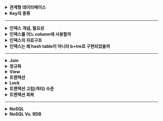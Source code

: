 
<details>
    <summary><b>관계형 데이터베이스</b></summary> 

### 데이터베이스란?
데이터베이스란 여러 사람이 공유하여 사용할 수 있도록 통합 관리하는 데이터의 집합을 의미합니다.

### 데이터베이스의 특징
1. 실시간 접근성: query를 통한 질의에 대하여 실시간으로 응답이 가능해야 합니다.
2. 지속적인 변화: 데이터베이스는 지속적으로 갱신, 수정, 삭제가 되면서 항상 상태가 변합니다.
3. 동시 공용: 데이터베이스는 다수의 사용자가 동시에 접근하고, 공유되는 데이터를 사용할 수 있어야 합니다.
4. 내용에 따른 참조: 데이터베이스의 데이터는 메모리 주소에 의해서가 아니라, 요구하는 데이터의 내에 따라 찾을 수 있어야 합니다.

### DBMS란?
DBMS는 데이터베이스 관리 시스템입니다. 
데이를 구조화하고 검색, 조작하는 다양한 기능들이 있고, 데이터를 처리하는 동안에 데이터의 일관성, 무결성 등을 보장해줍니다.
또한 인가된 사용자들만 데이터베이스에 접근할 수 있도록 보안성을 제공해줍니다.

### DBMS의 특장점
1. 데이터의 독립성
   - 물리적 독립성 : 데이터베이스 사이즈를 늘리거나 성능 향상을 위해 데이터 파일을 늘리거나 새롭게 추가하더라도 관련된 응용 프로그램을 수정할 필요가 없습니다.
   - 데이터베이스는 논리적인 구조로 다양한 응용 프로그램의 논리적 요구를 만족시켜줄 수 있습니다.
2. 데이터의 무결성 : 여러 경로를 통해 잘못된 데이터가 발생하는 경우를 방지합니다. 다양한 제약조건 및 기능을 통해 데이터의 무결성을 유지해줍니다.
   - 무결성을 보장하는 이유: 잘못된 데이터가 들어오는 것을 막기 위함. 
3. 데이터의 보안성 : 인가된 사용자들만 데이터베이스 및 자원에 접근할 수 있도록 계정 관리 및 접근 권한을 설정함으로써 모든 데이터에 보안을 구현할 수 있습니다.
4. 데이터의 일관성 : 연관된 정보를 논리적인 구조로 관리함으로써 어떤 하나의 데이터만 변경될 경우 발생할 수 있는 데이터 불일치를 배제할 수 있습니다.
5. 데이터 중복 최소화 : 데이터베이스는 데이터를 통합해서 관리함으로써 데이터 중복성 문제를 해결할 수 있습니다.

### DBMS의 단점
DBMS는 데이터를 중앙 집중적으로 관리하기 떄문에, 트래픽이 몰리는 경우 과부하가 발생할 수 있습니다.
데이터를 관리하는 방식이 복잡하기 때문에 때문에 이에 대한 장애 대응과 성능 향상을 위한 많은 노력과 고민이 필요합니다.

### DBMS의 등장 배경
데이터베이스가 생기기 이전에는 파일 시스템을 이용해서 데이터를 관리하였습니다.
파일시스템은 데이터의 종속성과 중복성의 문제점을 해결하고자 데이터베이스가 등장하였습니다.

파일시스템의 단점
- 응용프로그램과 파일시스템은 상호 의존적인 관계를 맺고 있기 때문에, 데이터의 구조나 접근 방법이 달라지만 응용 시스템도 변경되어야 하는 문제가 있습니다.
- 응용프로그램별로 독립적인 파일시스템을 갖고 있기 때문에, 데이터의 중복 저장이 불가피하며 이로 인해 데이터 불일치 현상이 발생할 수 있습니다.

### RDBMS란?
RDBMS는 관계형 모델을 기반으로 하는 DBMS 유형입니다. 관계형 모델이란 데이터를 관계라는 개념을 사용해서 표현하는 모델입니다.
RDBMS는 DB의 구조와 제약조건에 관한 명세를 스키마로 정의하고, 모든 데이터들은 2차원의 테이블 형태로 저장됩니다. 그리고 이 릴레이션들 간의 관계로 데이터를 구조화합니다. 

### RDBMS의 장단점
장점
- RDBMS는 스키마에 데이터를 맞추어 저장하기 때문에 일관된 데이터 구조를 보장할 수 있습니다.
- 정규화를 통해 중복되는 데이터를 최소화할 수 있습니다.
- 데이터가 처리되는 과정을 트랜잭션으로 관리하기 때문에 데이터 처리의 완전성이 보장됩니다. 
단점
- 테이블 간 관계를 맺고 있기 때문에, 시스템이 커지고 관계가 복잡해질 수록 복잡한 쿼리들이 만들어질 수 있습니다.
- 성능 향상을 위한 수직적 확장은 쉽지만, 수평적 확장은 어렵습니다.

## SQL
SQL이란 관계형 데이터베이스에서 데이터 조작 및 검색, 혹은 권한 제어와 같은 명령들을 실행하기 위한 데이터베이스 언어입니다.
- DDL: 데이터베이스 구조를 설계하는 명령어입니다.
- DML: 데이터를 입력, 수정, 삭제, 조회하는 명령어입니다. 즉, 데이터를 조작하는 명령어입니다.
- DCL: 어떤 사용자가 데이터에 접근할 수 있는 권한을 설정하는 명령어입니다.

### 스키마란?
스키마는 개체의 특성을 나타내는 속성, 속성들의 집합으로 이루어진 릴레이션, 릴레이션 사이의 관계, 제약조건 등을 명세한 메타데이터입니다.
RDB에 저장되는 데이터는 이 스키마에 맞춰서 저장되어야 하고, 이 덕분에 데이터의 정합성을 유지할 수 있습니다.

</details> 

<details>
    <summary><b>Key의 종류</b></summary> 

### RDBMS에서 키가 필요한 이유
튜플을 유일하게 구별하기 위해 모든 요소를 다 비교하는 것보다, 일부 속성만 비교하는 것이 훨씬 효율적입니다.
릴레이션에 포함된 튜플들을 유일하게 식별하기 위해 key가 쓰입니다.

- 슈퍼키: 유일성을 만족하는 속성들의 조합입니다.
- 후보키: 튜플(row)을 식별할 수 있는 속성들의 부분집합입니다. 모든 튜플에 대해서 유일성과 최소성을 가져야 합니다.
- 기본키: 후보키들 중에서 선택한 튜플을 유일하게 구별하는데 사용할 main key. Not NULL이어야 하고, 중복된 값을 가질 수 없습니다.
  - 기본키가 없이 테이블이 생성되긴 합니다. 그이유는? https://dev.mysql.com/doc/refman/8.0/en/create-table-gipks.html
  - 자연키: 비즈니스 요구사항에 필요한 속성들을 그대로 기본키로 설정하는 것입니다. 비즈니스 모델 중 중복이 없고, 항상 값이 세팅되어있어야 하고, 이러한 성질은 영구적으로 지속되어야 합니다.
  - 인조키: 데이터베이스에서 임의로 생성한 속성을 기본키로 설정하는 것입니다. 자연키의 조건을 만족하는 비즈니스 모델은 거의 없으므로 인조키를 사용하는 것이 권장됩니다.
- 대체키: 기본키로 지정하고 남은 후보키들을 의미합니다.
- 외래키: 어떤 릴레이션의 속성이 다른 릴레이션의 기본 키가 되는 키입니다. 외래키는 릴레이션 간의 관계를 표현하기 위해 사용합니다.
  - 참조되는 부모 테이블이 먼저 생성되어야 하고, 그 후에 자식 테이블이 생성되어야 합니다.
  - 외래키 제약 조건 떄문에 참조되는 부모 테이블의 데이터가 먼저 삭제될 수 없습니다.
  - 참조 무결성 제약조건: 외래키 값은 NULL이거나 참조하는 릴레이션의 기본키 값과 동일해야 합니다. 즉, 각 릴레이션은 참조할 수 없는 외래키 값을 가질 수 없습니다.
</details> 

---

<details>
    <summary><b>인덱스 개념, 필요성</b></summary> 

### 인덱스란?
인덱스란 데이터베이스 테이블에 대한 검색 속도를 향상시키기 위한 자료구조입니다. 
인덱스를 사용하면 데이터들이 정렬되어있기 때문에, 이로 얻는 이점들이 있습니다.
ORDER BY 절은 실행 시 정렬로 인해 부하가 많이 걸리는 작업입니다. 하지만 인덱스가 걸려있다면 이미 정렬되어있으므로, 정렬 시간만큼의 성능 이점이 생깁니다.
또한 MIN, MAX 의 효율적인 처리가 가능하다는 장점도 있습니다.
하지만 인덱스를 별다른 고민 없이 적용할 경우 단점들이 부각될 수 있으므로, COST와 속도 향상의 이점을 비교해서 인덱스를 만들지 말지를 정해야 합니다.

### 인덱스의 관리
인덱스는 항상 정렬된 상태를 최신화해야 합니다. 그렇기 때문에 인덱스가 적용된 칼럼에 INSERT, UPDATE, DELETE가 인덱스 최신화를 위한 추가 작업이 필요합니다.

- INSERT : 새로운 데이터에 대한 인덱스를 추가함
- DELETE : 삭제하는 데이터의 인덱스를 **사용하지 않는다**는 작업을 진행함
- **UPDATE** : 기존의 인덱스를 **사용하지 않음** 처리하고, 갱신된 데이터에 대해 인덱스를 추가함

### 인덱스의 단점
인덱스를 관리하기 위해서는 ~~데이터베이스의 10%에 해당하는~~ 저장공간이 추가로 필요합니다. 
인덱스는 정렬을 통해서 다양한 질의 속도에 이점을 얻어야 하므로 인덱스의 크기가 작으면 효율적이지 않습니다.
또한 인덱스를 관리하기 위해선 인덱스의 공간과 별개로 여유 공간을 필요로 합니다. 이러한 이유들로 인덱스는 추가 공간이 필요합니다.
INSERT, DELETE, UPDATE가 자주 일어나는 테이블에 인덱스를 걸 경우 사용되지 않는 인덱스가 쌓이고, 추가 작업 등으로 인해 전체적인 데이터베이스 성능이 떨어지게 됩니다.

### 클러스터드 인덱스
물리적으로 행을 제배열하기 때문에, 테이블 자체가 인덱스가 됩니다.
클러스터드 인덱스는 PK를 기준으로 정렬됩니다.
InnoDB의 경우 PK나 Unique 필드가 설정되면 해당 필드를 이용하여 클러스터드 인덱스를 자동으로 구조화합니다.
인덱스(테이블)이 항상 정렬되이있는 상태를 유지해야하기 때문에, 데이터의 입력, 수정 삭제 시 비용이 많이 발생합니다.
이로 인해 검색은 매우 빠르지만, 입력, 수정, 삭제는 느립니다.

### 넌클러스터드 인덱스
레코드의 원본은 정렬되지 않고, 인덱스 페이지가 정렬되는 구조를 갖습니다. 
인덱스 자체의 리프 페이지는 데이터가 아니라 데이터가 위치하는 포인터이기 때문에, 클러스터형보다 검색 속도는 느리지만, 입력, 수정, 삭제는 더 빠릅니다.

- 클러스터드 인덱스와 넌클러스터드 인덱스는 동시에 한 테이블에 지정될 수 있습니다. 우리가 직접 인덱스를 설정하면 다 넌클러스터드 인덱스로 지정됩니다.
</details> 

<details>
    <summary><b>인덱스를 어느 column에 사용할까</b></summary> 

### 인덱스를 사용하는 것을 고려해볼 만한 특징
1. 조건절에 자주 등장하는 컬럼
2. 향상 =으로 비교되는 컬럼
3. ORDER BY 절에 자주 사용되는 컬럼
4. JOIN 조건으로 자주 사용되는 컬럼

### 인덱스를 거는 기준
1.이 1순위, 2.이 2순위 고려대상입니다.
1. 카디널리티: 테이블 내에 값이 얼마나 고르게 분포하는지를 나타내는 지표입니다. 카디널리티가 높을 수록 우선순위가 높습니다.
2. 선택률: 특정 필드값을 선택했을 때 전체 레코드의 몇퍼센트 만큼 선택되는지 그 비율을 따지는 것입니다. 
   - 이 비율은 하드웨어의 성능이 올라감에 따라 점점 낮아져 현재는 5~10이하정도를 기준으로 잡습니다.
   - 풀스캔은 데이터 조각을 한번에 가져올 수 있는 반면에, 인덱스는 매번 인덱스와 연결된 레코드를 찾기 떄문에, 이때마다 디스크 I/O가 발생합니다.

- 중복이 많은 칼럼을 인덱스로 걸면 안좋은 이유: 선택률이 높기 때문입니다. 선택률이 높으면 인덱스로 조회 시 많은 수의 레코드가 반환됩니다.  
많은 수의 레코드가 반환되면 인덱스로 조회하는 것보다 풀 스캔으로 조회하는 것이 오히려 성능이 더 좋을 수 있기 때문에, 중복이 많은 컬럼은 인덱스 우선순위에서 밀립니다.

PK로 따져보는 인덱싱 기준
1. 카디널리티: PK는 unique 제약조건이 걸려있으므로 테이블 내 유일한 값을 가집니다. 따라서 카디널리티는 가장 높아 인덱싱으로 적합합니다.
2. 선택률: 100개의 레코드에서 pk=1로 특정 필드값을 선택했을 때 선택률은 1/100 * 100(%) = 1%입니다.
- 1과 2 모두 최상의 조건을 만족하기 때문에 PK는 인덱스로 관리하기 효율적입니다.

### 인덱스로 성능 향상을 보기 어려운 경우
인덱스를 거는 기준으로만 인덱스를 설정한다면 편리할 것입니다. 하지만 실제 쿼리에는 다양한 상황들이 있고, 그에 따라 인덱스를 거는 것이 성능 악화로 이어지거나, 인덱스 자체를 걸 수 없는 경우가 있습니다.
적절하게 인덱스를 설정하려면 SQL의 검색 조건을 충분히 압축시킬 수 있는 경우를 따져봐야 합니다. 
1. 압축 조건이 없는 경우: Full scan이 이에 해당합니다.
2. 레코드를 제대로 압축하지 못하는 경우: flag 특정을 갖는 필드가 이에 해당합니다. 필드의 값으로 갖는 가지수가 적기 때문에 카디널리티가 낮습니다.
3. 입력 매개변수에 따라 선택률이 달라지는 경우: 날짜 범위 조회(범위에 따라 선택률이 달라집니다), 외래키 조회(1:N 관계에 N의 크기가 크다면 선택률이 높아집니다)가 이에 해당합니다.
4. 인덱스를 걸 수 없는 경우
   1. 중간일치, 후방일치 LIKE 문: 전방일치(ex)'인덱스%') 의 경우에만 인덱싱이 가능합니다. 
   2. IS NULL을 사용하는 경우: 일반적으로 인덱스에 NULL을 저장하지 않으므로 인덱스가 걸리지 않습니다.
   3. 색인 필드로 연산하는 경우: index가 붙은 필드에 연산(곱셈 등)을 하는경우를 의미합니다.
   4. 색인 필드를 함수에 이용하는 경우
   5. 부정형을 사용하는 경우

### 인덱스로 성능 향상을 보기 어려울 때 대처법
1. 어플리케이션 차원에서 인덱스를 활용할 수 있도록 제한을 겁니다. 예를 들어 날짜 범위로 검색 시 최대 1개월 이내로 검색할 수 있도록 제한하는 것입니다.
2. 어플리케이션 차원에서 해결하지 못할 경우, 데이터 마트 혹은 인덱스 온리 스캔 등의 방식을 활용할 수 있습니다.
</details> 

<details>
    <summary><b>인덱스의 자료구조</b></summary> 

인덱스의 자료구조로는 대표적으로 해시 테이블과 B+Tree가 있습니다.

### 해시 테이블
해시 테이블 자료구조로, 컬럼의 값을 이용하여 해시값을 얻고, 이를 통해 레코드의 위치를 저장하는 방식입니다.  
= 비교를 통한 검색은 빠르지만, 부등호 연산을 통한 검색은 인덱스의 이점을 전혀 얻을 수 없기 때문에 적합하지 않습니다.

### B Tree
B Tree는 2개 이상의 자식을 가질 수 있도록 고안된 트리 자료구조입니다. 그리고 좌우 자식간의 균형을 맞춘다고 해서 Balanced Tree 일종이라고도 합니다.
2개 이상의 자식을 갖고, 좌우 간의 균형을 맞추는 이유는 디스크 I/O를 줄이기 위함입니다.  
2개 이상의 자식을 갖음으로써 이진트리에 비해 트리의 높이가 낮아지기 때문에 디스크 I/O를 줄일 수 있게 됩니다.
균형이 맞추어져있지 않게 되면 최악의 경우 특정 데이터를 찾기 위해 순차 탐색이 수행되고, 이는 디스크 작업에서는 치명적입니다. 
따라서 항상 균형을 유지하는 식으로 디스크 I/O를 줄였습니다.

- B Tree의 요소 삽입 시 균형을 맞추는 방법
  - 요소가 들어갈 위치를 검색합니다.
  - 만약 해당 위치의 최대 노드 개수를 초과한다면 균형을 맞추면서 트리를 변형하는 작업을 시작합니다.
    - 정렬되어있는 상태를 이용해, 노드의 중앙값을 기준으로 분할합니다.
    - 중앙값은 부모 노드로 합쳐지거나, 새로운 노드로 생성됩니다.
    - 중앙값을 기준으로 작은 노드들은 왼쪽 자식 노드, 큰 노드들은 오른쪽 자식 노드들이 됩니다.
  - B-Tree의 구조를 만족하도록 루트까지 타고 올라가면서 위 변형 작업을 반복합니다.

### B+Tree 인덱스
B+Tree 인덱스는 데이터의 삽입/삭제 시 인덱스 키를 기준으로 항상 정렬된 상태를 유지하는 인덱스 입니다. 그리고 B-Tree를 개선시킨 B+Tree라는 트리 구조로 인덱스를 저장합니다.  
- B+Tree 인덱스의 특징
  - 리프노드만 인덱스와 함께 데이터를 가지고 있으며, 나머지 노드들은 데이터를 찾기 위한 인덱스들로 구성되어있습니다.
  - 리프노드들은 LinkedList로 연결되어있습니다.
  - 데이터 노드의 크기는 인덱스 노드의 크기와 같지 않아도 됩니다.
- B+Tree의 장점
  - 어떤 데이터를 찾기 위해 특정 리프 노드로 가는 경로 한번만 탐색하면 되므로, n(logn)의 시간복잡도를 갖는 효율적인 방식입니다.
  - 리프 노드가 LinkedList로 연결디어있기 때문에, 부등호 연산을 통한 순차 탐색이 효율적입니다.
  - 리프 노드에만 데이터를 저장하기 때문에, 전체적인 메모리 효율이 B-Tree에 비해 효율적입니다. 
- 항상 B+Tree의 성능이 좋을까요?
  - B+Tree는 특정 데이터를 찾기 위해 리프노드까지 탐색해야 하지만, B-Tree는 인덱스와 데이터를 함께 저장하기 때문에, 리프 노드로 내려가는 도중에 찾을 수 있습니다.

</details> 

<details>
    <summary><b>인덱스는 왜 hash table이 아니라 b+tre로 구현되었을까</b></summary> 
</details> 

---

<details>
    <summary><b>Join</b></summary> 

### Join이란?
Join이란 한 데이터베이스 내의 여러 테이블의 레코드를 조합하여 하나의 열로 표현한 것이다.  
Join은 기준 테이블과 대상 테이블의 값이 있는지 없는지 여부로 Join의 종류가 나뉘게 됩니다.

### Join의 종류가 여러개인 이유
서로 다른 두개의 테이블을 조인할 때, 보통 연결고리인 키 칼럼을 사용해 키 값이 같은 두 테이블의 데이터를 조인해 옵니다.  
하지만 어떤 조인 키는 대상 테이블의 데이터를 참조하지 않을 수도 있습니다. 
이런 경우에 조인되는 짝이 없는 데이터를 결과에 포함할지 포함하지 않을지에 따라 조인 종류가 달라지게 됩니다.

### Join의 종류
1. Inner Join(내부 조인): 기준 테이블과 대상 테이블 모두 조인 컬럼이 존재하는 레코드를 조인합니다.
2. Full Outer Join(전체 외부 조인): 기준 테이블과 대상 테이블이 매칭되지 않아도 양쪽의 테이블 레코드를 모두 조인합니다.
3. Left Outer Join: 왼쪽 테이블을 기준으로 일치하는 값은 조회되고, 왼쪽 테이블과 매칭되지 않는 오른쪽 값은 null로 채워집니다.
4. Right Outer Join: Left Outer Join과 반대입니다.
5. Cross Join(교차 조인): 조인되는 두 테이블의 곱집합을 만듭니다.

### Join 시 주의사항

- Left Outer Join은 조인되는 테이블 순서에 따라 레코드가 중복될 수 있어 그 숫자가 달라질 위험이 있습니다.  
  - 1:1이나 N:1인 경우에는 레코드 수에 문제가 없지만, 1:N의 경우 전체 행의 개수가 왼쪽 테이블의 개수보다 더 많아지는 문제가 발생합니다.
  - 이를 방지하기 위해 Join 쿼리에 distinct나 group by로 중복을 제거해야 합니다. 그리고 정확한 레코드 수가 나왔는지 count 쿼리로 확인해봅니다.

</details>

<details>
    <summary><b>정규화</b></summary> 

### 정규화란?
정규화란 이상현상이 있는 릴레이션을 분해하여 이상현상을 없애는 과정입니다.  
중복 저장으로 인한 갱신 이상이 주된 이상현상이고, 관계형 데이터베이스에서 중복을 최소화하기 위해 데이터를 구조화하는 정규화 작업을 거칩니다.  
정규화를 거치면 특정 정규형을 만족하게 되는데, 정규형이란 특정 조건을 만족하는 릴레이션의 스키마의 형태를 말하며, 제 1 정규형, 제 2 정규형, 제 3 정규형 등이 있습니다.  
정규화는 무손실 분해를 보장해야 합니다. 필요한 경우엔는 분해된 릴레이션으로부터 원래의 릴레이션을 다시 구할 수 있어야 합니다.  
이 때 정보의 손실이 있어서도 안되고, 얻을 수 있는 정보가 늘어나도 안됩니다.

### 이상 현상의 종류
- 수정 이상 : 반복된 데이터 중 일부만 수정하면 데이터의 불일치가 발생
- 삽입 이상 : 불필요한 정보를 함께 저장하지 않고는 어떤 정보를 저장하는 것이 불가능
- 삭제 이상 : 유용한 정보를 함께 삭제하지 않고는 어떤 정보를 삭제하는 것이 불가능

### 함수적 종속성
릴레이션의 애트리뷰트들 간의 상호관계로부터 유도되는 일종의 제약조건입니다.  
X와 Y를 임의의 애트리뷰트 집합이라고 할 때, X의 값이 Y의 값을 유일하게 결정한다면 “X는 Y를 함수적으로 결정한다”라고 말합니다.  
완전 함수적 종속성, 부분 함수적 종속성, 이행적 함수적 종속성이 있습니다.  

- 완전 함수적 종속성 : 주어진 릴레이션 R에서 애트리뷰트 Y는 애트리뷰트 X에 함수적으로 종속하면서 애트리뷰트 Y의 어떠한 애트리뷰트라도 제거하면 더이상 함수적으로 종속하지 않는 상태.
- 이행적 종속성 : x → y, y → z의 경우에 의해서 추론될 수 있는 x → z 의 종속관계를 말합니다.

### 정규화 과정
1. 제 1 정규형
   - 애트리뷰트의 도메인이 오직 원자값만을 포함하고, 튜플(레코드라고도 부르고 행을 의미함)의 모든 애트리뷰트가 도메인에 속하는 하나의 값을 가져아 합니다. 
   - 즉, **복합 애트리뷰트, 다중값 애트리뷰트, 중첩 릴레이션 등 비 원자적인 애트리뷰트들을 허용하지 않는 릴레이션 형태를 말합니다.**
   - 반복 그룹 애트리뷰트에 나타나는 집합에 속한 각 값마다 하나의 튜플로 분해합니다.
2. 제 2 정규형
   - 복합키로 구성된 기본키의 구성요소만으로 특정 칼럼을 결정할 수 있는 경우에, 해당 키와 칼럼을 테이블로 정규화해야 합니다. 
   - 제 1 정규형을 만족하는 테이블에 대해 완전 함수 종속성을 만족하도록 테이블을 분해하는 것입니다.

3. 제 3 정규형
   - 제 2 정규형을 만족하는 릴레이션에서 이행적 종속성을 제거한 형태를 제 3 정규형이라고 합니다.  
   - X → Y이고 Y → Z일 때 X → Z 를 만족하는 관계가 있다면, 이 두 관계를 두 개의 릴레이션으로 분해합니다.

### 정규화의 장단점
**중복이 감소하고 갱신 이상이 해결**됩니다. 또한 데이터베이스 구조 확장 시 응용 프로그램에 최소한의 영향만을 미치게 됩니다.

하지만, 릴레이션의 분해로 인해 **JOIN 연산이 많아지고, 이로 인해 질의에 대한 응답 시간이 느려**질 수 있습니다.

### 역정규화
JOIN 쿼리로 인해 성능 저하가 발생하고, 이를 해결하고자 한다면 **역정규화를 적용하는 전략**이 필요합니다.  
조회에 대한 처리 성능이 중요하고, 갱신 이상을 감수할 수 있을 때 적용합니다. 다음과 같은 상황에 역정규화를 고려할 수 있습니다.

- 자주 사용되는 테이블에 엑세스하는 프로세스의 수가 가장 많고, 항상 일정한 범위만을 조회하는 경우
- 테이블에 대량 데이터가 있고, 대량의 범위를 자주 처리하는 경우. 성능 상 이슈가 있을 경우
- 테이블에 JOIN을 지나치게 많이 사용하게 되어 데이터를 조회하는 것이 기술적으로 어려울 경우

이 때 데이터의 무결성이 깨지지 않도록 주의해야 합니다.
</details>

<details>
    <summary><b>View</b></summary>

### View란?
DB에서 뷰는 하나 또는 그 이상의 테이블에 대한 가상 테이블을 의미합니다.  
뷰 테이블이 실제 데이터를 갖는 것은 아니지만, 사용자에게는 실제 테이블에 조회를 하는 것 처럼 보여집니다.  
뷰는 주로 특정 정보만 제공하고 싶은 경우나 복잡한 쿼리를 가상 테이블로 만들어 간편하게 활용할 수 있습니다.

그 밖의 뷰의 특징
- 조회 쿼리나 조인 쿼리 자체를 뷰 테이블에 저장하기 때문에 가상 테이블이라고 불립니다.
- 사용자가 뷰를 통해서만 데이터에 접근하도록 한다면 보호해야 할 데이터를 숨길 수 있습니다.
- 복잡한 쿼리를 뷰에 저장하면 간편하게 해당 조회 쿼리를 사용할 수 있습니다.
- 뷰를 기반으로 새로운 뷰를 생성할 수 있습니다.

뷰의 단점
- 뷰에 대한 인덱스를 생성할 수 없습니다.

### View의 동작 과정
1. 기본 테이블에 대한 조회 쿼리를 뷰에 저장하며 뷰 테이블을 생성합니다.
   - 뷰에 실제로 저장되는 것은 쿼리이기 때문에, 쿼리의 대상이 대는 기본 테이블 정보가 필요합니다.
2. 뷰에 대한 질의를 기본 테이블에 대한 질의로 변경합니다.
3. 기본 테이블에 대한 질의로 실제 데이터를 조회합니다.

### View에 대한 CRUD
- 별 다른 옵션 없이 뷰를 생성하면 뷰에 대해 데이터 조작이 기본 테이블에도 적용됩니다.
- 기본 테이블에 데이터의 변경이 일어나면 뷰에도 그 결과가 보입니다.
- with check option: 서브 쿼리의 where 절에 들어가는 필드는 수정할 수 없습니다.
- with read only: 기본 테이블의 어떤 칼럼에 대해서도 뷰를 통해 데이터를 수정할 수 없습니다.

</details>

<details>
    <summary><b>트랜잭션</b></summary>

### 트랜잭션이란?
트랜잭션은 작업의 완전성을 보장해주는 기능입니다.  
즉, 작업들을 완전히 처리하거나, 처리하지 못할 경우에는 이전 상태로 복구해서 작업의 일부만 적용되지 않도록 하는 데이터베이스 작업의 단위입니다.  
이러한 특성때문에 트랜잭션은 완료되거나 취소 됩니다.

### 트랜잭션의 ACID
- 원자성(Atomicity) : 트랜잭션은 전부 반영되거나, 전혀 반영되지 않아야 합니다.
- 일관성(Consistency) : 트랜잭션이 완료되면 언제나 일관성있는 상태를 유지해야 합니다. 데이터베이스 스키마와 같은 규칙이 일정하게 유지되는 것이 보장되어야 합니다.
- 고립성(Isolation) : 각각의 트랜잭션은 서로 간섭없이 독립적으로 수행되어야 합니다.
- 지속성(Durability) : 트랜잭션이 정상적으로 종료된 다음에는 데이터베이스에 영구적으로 반영되어야 합니다.

### 트랜잭션의 상태
- Active : 트랜잭션의 활동 상태. 트랜잭션이 실행중이며 동작중인 상태입니다.
- Failed : 트랜잭션 실패 상태. 트랜잭션이 더이상 정상적으로 진행할 수 없는 상태입니다.
- Partially Committed : 트랜잭션의 Commit 명령이 도착한 상태. 트랜잭션의 commit 이전 sql문이 수행되고 commit만 남은 상태입니다. 아직 Commit이 진행될 수 있을지 모릅니다.
- Committed :  트랜잭션 완료 상태. 트랜잭션이 정상적으로 완료된 상태를 말합니다.
- Aborted : 트랜잭션 취소 상태. 트랜잭션이 취소되고 트랜잭션 실행 이전 데이터로 돌아간 상태를 말합니다.

### 트랜잭션 주의사항
트랜잭션이 꼭 필요한 최소의 코드에만 적용하는 것이 좋습니다.  
데이터베이스가 연결할 수 있는 커넥션의 개수는 제한적이고, 각 단위 프로그램이 커넥션을 소유하는 시간이 길어진다면 커넥션을 가져가기 위해 기다려야 하는 상황이 발생할 수도 있습니다.
</details>

<details>
    <summary><b>Lock</b></summary>

### 데이터베이스 락이란?
락이란 트랜잭션 처리의 순차성을 보장하기 위한 방법입니다.  
데이터베이스에 동시에 접근하는 경우가 생길 수 밖에 없는데, 동시에 접근하여 잘못된 순서로 데이터를 조회 및 수정하게 되면 데이터가 오염될 수 있습니다.  
이러한 문제를 방지하기 위해 데이터베이스에 락을 사용합니다.

### 낙관적 락과 비관적 락
- 낙관적 락
  - 트랜잭션의 충돌이 나지 않을거라고 기대하는 방식입니다.
  - 충돌이 나는 것을 감지하면, 그때 처리합니다.
  - 일반적으로 version의 상태를 보고 충돌 여부를 판단하고, 충돌이 확인되면 롤백하는 식으로 처리합니다.
  - 낙관적 락은 DB 단에서 처리하는 것이 아닌, 어플리케이션 단에서 처리해야 합니다.
  - 낙관적 락은 충돌이 일아나지 않는다는 가정 하에 동시 요청의 성능이 좋습니다.
  - 잦은 충돌이 일어날 경우 롤백 처리로 인해 성능이 오히려 떨어집니다. 또한 롤백 구현을 직접 해야 합니다.
- 비관적 락
  - 트랜잭션의 충돌이 날 거라고 기대하는 방식입니다.
  - 하나의 트랜잭션이 자원에 접근 시 공유 락 또는 베타 락을 걸고, 다른 트랜잭션이 접근하지 못하도록 하는 방식입니다.
  - 비관적 락은 충돌이 자주 일어나는 환경에서 롤백의 횟수를 줄일 수 있으므로 성능에 유리합니다.
  - 하지만 락으로 인해 동시성이 떨어져 읽기가 자주 일어나는 데이터에 대해서는 성능이 떨어집니다. 그리고 데드락이 발생할 가능성이 있습니다.

### 락의 중류
- 공유 락(Read Lock)
  - 데이터를 읽을 때 사용되어지는 Lock. 
  - 공유 Lock 끼리는 동시 접근이 가능합니다. 즉, 하나의 데이터를 읽는 것은 여러 사용자가 동시에 할 수 있습니다. 
  - 하지만 공유 락이 설정된 데이터에 베타 락을 사용할 수는 없습니다.
- 베타 락(Write Lock)
  - 데이터를 변경하고자 할 때 사용되어지는 Lock. 
  - 트랜잭션이 완료될 때 까지 유지됩니다. 베타락은 Lock이 해제될 때 까지 다른 트랜잭션이 해당 리소스에 접근할 수 없습니다. 
  - 또한, 해당 Lock은 다른 트랜젝션이 수행되는 데이터에 접근해서 함께 Lock을 설정할 수 없습니다. 

### 락의 설정 범위
- 데이터베이스 범위 : 한개의 세션만 DB에 유지됩니다. 주요한 DB 업데이트에 사용하는 것 외에는 일반적으로 사용하지 않습니다.
- 파일 범위 : 데이터베이스 파일을 기준으로 Lock을 설정합니다. 실제 데이터가 쓰여지는 물리적인 저장소에 설정하고, 일반적으로 잘 사용하지 않습니다.
- 테이블 : 테이블을 기준으로 Lock을 설정합니다. 이는 테이블의 모든 행을 업데이트 하는 등 테이블 전체에 영향을 주는 변경을 수행할 때 유용합니다. DDL(create, alter, drop 등)구문과 함께 사용되며 DDL Lock이라고도 합니다.
- 페이지와 블럭 : 파일의 일부인 페이지와 블록을 기준으로 Lock을 설정합니다. 잘 사용되지 않는 설정범위입니다.
- 컬럼 : 칼럼 기준으로 Lock을 설정합니다. Lock 설정 및 해제의 리소스가 많이 들기 때문에 일반적으로 사용되지 않음.
- 행: 1개의 행을 기준으로 Lock을 설정합니다. DML에 대한 Lock으로 가장 일반적으로 사용하는 Lock

### 블로킹
Lock간(베타 - 베타, 베타 - 공유) 경합이 발생하여 특정 Transaction이 작업을 진행하지 못하고 멈춰선 상태를 말합니다.  
블로킹을 해소하기 위해서는 이전 트랜잭션이 커밋 or 롤백 되어야 하고, 이후에 다음 트랜잭션이 마무리되어야 이어서 진행이 가능합니다.  
이런 경합은 성능에 좋지 못한 영향을 미치므로, 경합을 최소화해야 합니다.

1. 한 트랜잭션의 길이를 너무 길게하는 것은 경합의 확률을 올립니다.
2. 처음부터 설계할 때 같은 데이터를 갱신하는 트랜잭션이 동시에 수행되지 않도록 해야합니다.
3. 트랜잭션 격리성 수준을 불필요하게 상향 조정하지 않습니다.
4. 쿼리를 오랜시간 잡아두지 않도록 적절한 튜닝을 진행합니다.
</details>

<details>
    <summary><b>트랜잭션 고립(격리) 수준</b></summary> 
</details> 

<details>
    <summary><b>트랜잭션 회복</b></summary> 
</details> 

--- 

<details>
    <summary><b>NoSQL</b></summary> 
</details>

<details>
    <summary><b>NoSQL Vs. RDB</b></summary> 
</details>